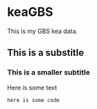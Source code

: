 # keaGBS

This is my GBS kea data.

## This is a substitle
### This is a smaller subtitle

Here is some text

```
here is some code
```